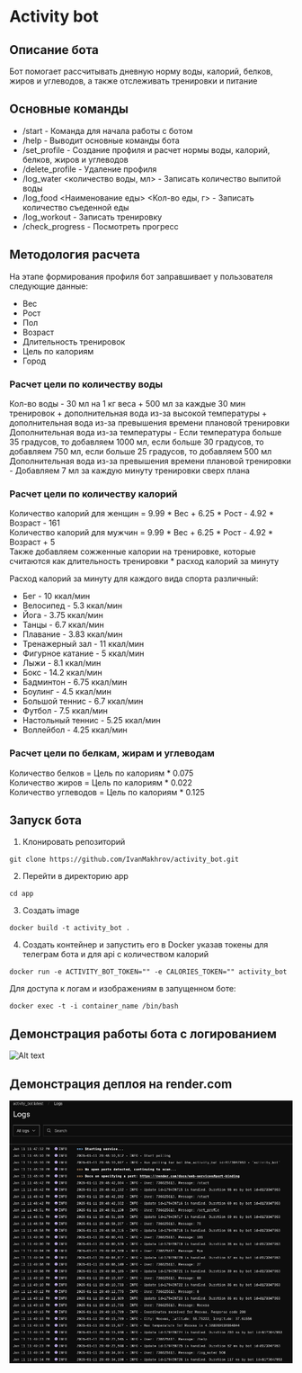 # Activity bot

## Описание бота
Бот помогает рассчитывать дневную норму воды, калорий, белков, жиров и углеводов, а также отслеживать тренировки и питание

## Основные команды
* /start - Команда для начала работы с ботом
* /help - Выводит основные команды бота
* /set_profile - Создание профиля и расчет нормы воды, калорий, белков, жиров и углеводов
* /delete_profile - Удаление профиля
* /log_water <количество воды, мл> - Записать количество выпитой воды
* /log_food <Наименование еды> <Кол-во еды, г> - Записать количество съеденной еды
* /log_workout - Записать тренировку
* /check_progress - Посмотреть прогресс

## Методология расчета
На этапе формирования профиля бот заправшивает у пользователя следующие данные:
* Вес
* Рост
* Пол
* Возраст
* Длительность тренировок
* Цель по калориям
* Город

### Расчет цели по количеству воды
Кол-во воды - 30 мл на 1 кг веса + 500 мл за каждые 30 мин тренировок + дополнительная вода из-за высокой температуры + дополнительная вода из-за превышения времени плановой тренировки<br>
Дополнительная вода из-за температуры - Если температура больше 35 градусов, то добавляем 1000 мл, если больше 30 градусов, то добавляем 750 мл, если больше 25 градусов, то добавляем 500 мл<br>
Дополнительная вода из-за превышения времени плановой тренировки - Добавляем 7 мл за каждую минуту тренировки сверх плана<br>

### Расчет цели по количеству калорий
Количество калорий для женщин = 9.99 * Вес + 6.25 * Рост - 4.92 * Возраст - 161<br>
Количество калорий для мужчин = 9.99 * Вес + 6.25 * Рост - 4.92 * Возраст + 5<br>
Также добавляем сожженные калории на тренировке, которые считаются как длительность тренировки * расход калорий за минуту<br>

Расход калорий за минуту для каждого вида спорта различный:
* Бег - 10 ккал/мин
* Велосипед - 5.3 ккал/мин
* Йога - 3.75 ккал/мин
* Танцы - 6.7 ккал/мин
* Плавание - 3.83 ккал/мин
* Тренажерный зал - 11 ккал/мин
* Фигурное катание - 5 ккал/мин
* Лыжи - 8.1 ккал/мин
* Бокс - 14.2 ккал/мин
* Бадминтон - 6.75 ккал/мин
* Боулинг - 4.5 ккал/мин
* Большой теннис - 6.7 ккал/мин
* Футбол - 7.5 ккал/мин
* Настольный теннис - 5.25 ккал/мин
* Воллейбол - 4.25 ккал/мин

### Расчет цели по белкам, жирам и углеводам
Количество белков = Цель по калориям * 0.075<br>
Количество жиров = Цель по калориям * 0.022<br>
Количество углеводов = Цель по калориям * 0.125<br>

## Запуск бота
1. Клонировать репозиторий
```
git clone https://github.com/IvanMakhrov/activity_bot.git
```
2. Перейти в директорию app
```
cd app
```
3. Создать image 
```
docker build -t activity_bot .
```
4. Создать контейнер и запустить его в Docker указав токены для телеграм бота и для api с количеством калорий
```
docker run -e ACTIVITY_BOT_TOKEN="" -e CALORIES_TOKEN="" activity_bot
```

Для доступа к логам и изображениям в запущенном боте:<br>
```
docker exec -t -i container_name /bin/bash
```

## Демонстрация работы бота с логированием
![Alt text](https://github.com/IvanMakhrov/activity_bot/blob/main/images/docker_bot.gif?raw=true)

## Демонстрация деплоя на render.com
![Alt text](https://github.com/IvanMakhrov/activity_bot/blob/main/images/render_logs.png?raw=true)
